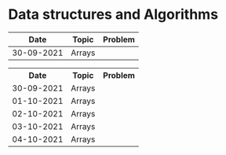# Data structures and Algorithms
|   Date   |  Topic  |  Problem  |
| -------- | ------- | --------- |
|30-09-2021| Arrays  |           |

<table>
  <tr>
    <th>Date</th>
    <th>Topic</th>
    <th>Problem</th>
  </tr> 
  <tr>
    <td>30-09-2021</td>
    <td>Arrays</td>
    <td></td>
  </tr>
  <tr>
    <td>01-10-2021</td>
    <td>Arrays</td>
    <td></td>
  </tr>
  <tr>
    <td>02-10-2021</td>
    <td>Arrays</td>
    <td></td>
  </tr>
  <tr>
    <td>03-10-2021</td>
    <td>Arrays</td>
    <td></td>
  </tr>
  <tr>
    <td>04-10-2021</td>
    <td>Arrays</td>
    <td></td>
  </tr>
</table>
